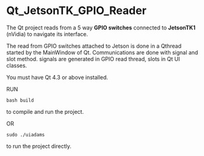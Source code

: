 # Qt_JetsonTK_GPIO_Reader
The Qt project reads from a 5 way **GPIO switches** connected to **JetsonTK1** (nVidia) to navigate its interface.

The read from GPIO switches attached to Jetson is done in a Qthread started by the MainWindow of Qt. Communications are done with signal and slot method. signals are generated in GPIO read thread, slots in Qt UI classes.

You must have Qt 4.3 or above installed.

RUN 

```bash build```

to compile and run the project.

OR

```sudo ./uiadams```

to run the project directly.
